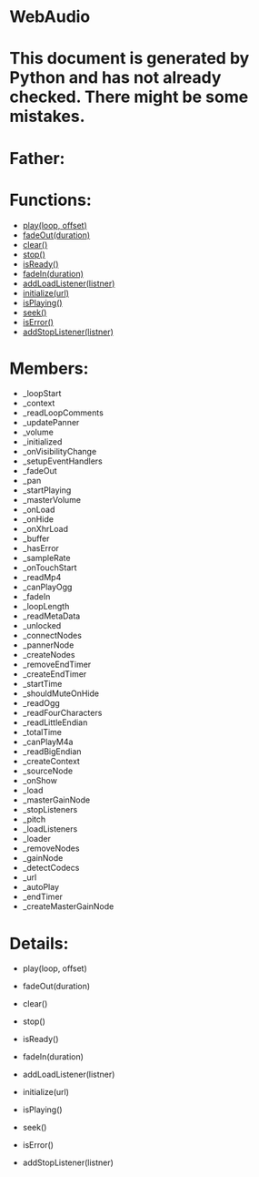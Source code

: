 WebAudio
===

# This document is generated by Python and has not already checked. There might be some mistakes.

# Father:

# Functions:
* [play(loop, offset)](#play)
* [fadeOut(duration)](#fadeOut)
* [clear()](#clear)
* [stop()](#stop)
* [isReady()](#isReady)
* [fadeIn(duration)](#fadeIn)
* [addLoadListener(listner)](#addLoadListener)
* [initialize(url)](#initialize)
* [isPlaying()](#isPlaying)
* [seek()](#seek)
* [isError()](#isError)
* [addStopListener(listner)](#addStopListener)

# Members:
* _loopStart
* _context
* _readLoopComments
* _updatePanner
* _volume
* _initialized
* _onVisibilityChange
* _setupEventHandlers
* _fadeOut
* _pan
* _startPlaying
* _masterVolume
* _onLoad
* _onHide
* _onXhrLoad
* _buffer
* _hasError
* _sampleRate
* _onTouchStart
* _readMp4
* _canPlayOgg
* _fadeIn
* _loopLength
* _readMetaData
* _unlocked
* _connectNodes
* _pannerNode
* _createNodes
* _removeEndTimer
* _createEndTimer
* _startTime
* _shouldMuteOnHide
* _readOgg
* _readFourCharacters
* _readLittleEndian
* _totalTime
* _canPlayM4a
* _readBigEndian
* _createContext
* _sourceNode
* _onShow
* _load
* _masterGainNode
* _stopListeners
* _pitch
* _loadListeners
* _loader
* _removeNodes
* _gainNode
* _detectCodecs
* _url
* _autoPlay
* _endTimer
* _createMasterGainNode

# Details:
<p id=play></p>

* play(loop, offset)
	

<p id=fadeOut></p>

* fadeOut(duration)
	

<p id=clear></p>

* clear()
	

<p id=stop></p>

* stop()
	

<p id=isReady></p>

* isReady()
	

<p id=fadeIn></p>

* fadeIn(duration)
	

<p id=addLoadListener></p>

* addLoadListener(listner)
	

<p id=initialize></p>

* initialize(url)
	

<p id=isPlaying></p>

* isPlaying()
	

<p id=seek></p>

* seek()
	

<p id=isError></p>

* isError()
	

<p id=addStopListener></p>

* addStopListener(listner)
	

